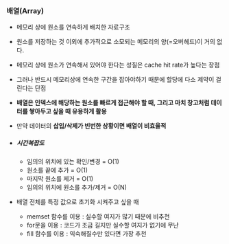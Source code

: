 ### 배열(Array)

- 메모리 상에 원소를 연속하게 배치한 자료구조

- 원소를 저장하는 것 이외에 추가적으로 소모되는 메모리의 양(=오버헤드)이 거의 없다.

- 메모리 상에 원소가 연속해서 있어야 한다는 성질은 cache hit rate가 높다는 장점

- 그러나 반드시 메모리상에 연속한 구간을 잡아야하기 때문에 할당에 다소 제약이 걸린다는 단점

- **배열은 인덱스에 해당하는 원소를 빠르게 접근해야 할 때, 그리고 마치 창고처럼 데이터를 쌓아두고 싶을 때 유용하게 활용** 

- 만약 데이터의 **삽입/삭제가 빈번한 상황이면 배열이 비효율적**

- ##### 시간복잡도

  - 임의의 위치에 있는 확인/변경 = O(1)
  - 원소를 끝에 추가 = O(1)
  - 마지막 원소를 제거 = O(1)
  - 임의의 위치에 원소를 추가/제거 = O(N)

- 배열 전체를 특정 값으로 초기화 시켜주고 싶을 때

  - memset 함수를 이용 : 실수할 여지가 많기 때문에 비추천
  - for문을 이용 : 코드가 조금 길지만 실수할 여지가 없기에 무난
  - fill 함수를 이용 : 익숙해질수만 있다면 가장 추천

